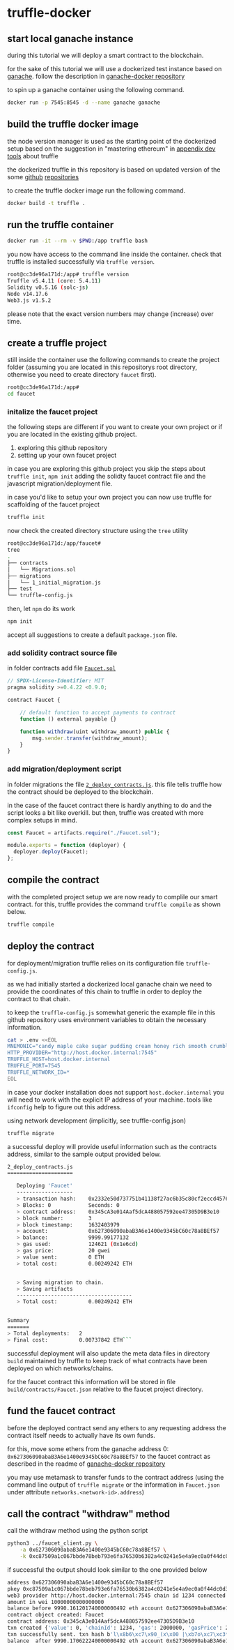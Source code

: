 # truffle-docker

## start local ganache instance

during this tutorial we will deploy a smart contract to the blockchain.

for the sake of this tutorial we will use a dockerized test instance based on [ganache](https://www.trufflesuite.com/ganache).
follow the description in [ganache-docker repository]( 
https://github.com/matthiaszimmermann/ganache-docker)

to spin up a ganache container using the following command.

```bash
docker run -p 7545:8545 -d --name ganache ganache
```

## build the truffle docker image

the node version manager is used as the starting point of the dockerized setup based on the suggestion in "mastering ethereum" in 
[appendix dev tools](https://github.com/ethereumbook/ethereumbook/blob/develop/appdx-dev-tools.asciidoc)
about truffle

the dockerized truffle in this repository is based on updated version of the some [github](https://github.com/phusion/baseimage-docker)
[repositories](https://github.com/tzenderman/docker-nvm)

to create the truffle docker image run the following command.

```bash
docker build -t truffle .
```

## run the truffle container

```bash
docker run -it --rm -v $PWD:/app truffle bash
```

you now have access to the command line inside the container.
check that truffle is installed successfully via `truffle version`.

```bash
root@cc3de96a171d:/app# truffle version
Truffle v5.4.11 (core: 5.4.11)
Solidity v0.5.16 (solc-js)
Node v14.17.6
Web3.js v1.5.2
```

please note that the exact version numbers may change (increase) over time.

## create a truffle project

still inside the container use the following commands to create the project folder (assuming you are located in this repositorys root directory, otherwise you need to create directory `faucet` first).

```bash
root@cc3de96a171d:/app#
cd faucet
```

### initalize the faucet project

the following steps are different if you want to create your own project or if you are located in the existing github project.

1) exploring this github repository
2) setting up your own faucet project

in case you are exploring this github project you skip the steps about `truffle init`, `npm init` adding the solidty faucet contract file and the javascript migration/deployment file.

in case you'd like to setup your own project you can now use truffle for scaffolding of the faucet project

```bash
truffle init
```

now check the created directory structure using the `tree` utility

```bash
root@cc3de96a171d:/app/faucet#
tree
.
├── contracts
│   └── Migrations.sol
├── migrations
│   └── 1_initial_migration.js
├── test
└── truffle-config.js
```

then, let `npm` do its work

```bash
npm init
```

accept all suggestions to create a default `package.json` file.

### add solidity contract source file

in folder contracts add file [`Faucet.sol`]()

```javascript
// SPDX-License-Identifier: MIT
pragma solidity >=0.4.22 <0.9.0;

contract Faucet {

    // default function to accept payments to contract
    function () external payable {}

    function withdraw(uint withdraw_amount) public {
        msg.sender.transfer(withdraw_amount);
    }
}
```

### add migration/deployment script

in folder migrations the file [`2_deploy_contracts.js`]().
this file tells truffle how the contract should be deployed to the blockchain.

in the case of the faucet contract there is hardly anything to do and the script looks a bit like overkill.
but then, truffle was created with more complex setups in mind.

```javascript
const Faucet = artifacts.require("./Faucet.sol");

module.exports = function (deployer) {
  deployer.deploy(Faucet);
};
```

## compile the contract 

with the completed project setup we are now ready to complile our smart contract.
for this, truffle provides the command `truffle compile` as shown below.

```bash
truffle compile
```

## deploy the contract

for deployment/migration truffle relies on its configuration file `truffle-config.js`.

as we had initially started a dockerized local ganache chain we need to provide the coordinates of this chain to truffle in order to deploy the contract to that chain.

to keep the `truffle-config.js` somewhat generic the example file in this github repository uses environment variables to obtain the necessary information.

```bash
cat > .env <<EOL
MNEMONIC="candy maple cake sugar pudding cream honey rich smooth crumble sweet treat"
HTTP_PROVIDER="http://host.docker.internal:7545"
TRUFFLE_HOST=host.docker.internal
TRUFFLE_PORT=7545
TRUFFLE_NETWORK_ID=*
EOL
```

in case your docker installation does not support `host.docker.internal` you will need to work with the explicit IP address of your machine.
tools like `ifconfig` help to figure out this address.

using network development (implicitly, see truffle-config.json)

```bash
truffle migrate
```

a successful deploy will provide useful information such as the contracts address, similar to the sample output provided below.

```bash
2_deploy_contracts.js
=====================

   Deploying 'Faucet'
   ------------------
   > transaction hash:    0x2332e50d737751b41138f27ac6b35c80cf2eccd457685bb97f8c756a277668bc
   > Blocks: 0            Seconds: 0
   > contract address:    0x345cA3e014Aaf5dcA488057592ee47305D9B3e10
   > block number:        3
   > block timestamp:     1632403979
   > account:             0x627306090abaB3A6e1400e9345bC60c78a8BEf57
   > balance:             9999.99177132
   > gas used:            124621 (0x1e6cd)
   > gas price:           20 gwei
   > value sent:          0 ETH
   > total cost:          0.00249242 ETH


   > Saving migration to chain.
   > Saving artifacts
   -------------------------------------
   > Total cost:          0.00249242 ETH


Summary
=======
> Total deployments:   2
> Final cost:          0.00737842 ETH```
```

successful deployment will also update the meta data files in directory `build` maintained by truffle to keep track of what contracts have been deployed on which networks/chains.

for the faucet contract this information will be stored in file `build/contracts/Faucet.json` relative to the faucet project directory.

## fund the faucet contract

before the deployed contract send any ethers to any requesting address the contract itself needs to actually have its own funds.

for this, move some ethers from the ganache address 0: `0x627306090abaB3A6e1400e9345bC60c78a8BEf57` to the faucet contract
as described in the readme of [ganache-docker repository]( 
https://github.com/matthiaszimmermann/ganache-docker)

you may use metamask to transfer funds to the contract address (using the command line output of `truffle migrate` or the information in `Faucet.json` under attribute `networks.<network-id>.address`)

## call the contract "withdraw" method

call the withdraw method using the python script

```bash
python3 ../faucet_client.py \
    -a 0x627306090abaB3A6e1400e9345bC60c78a8BEf57 \
    -k 0xc87509a1c067bbde78beb793e6fa76530b6382a4c0241e5e4a9ec0a0f44dc0d3
```

if successful the output should look similar to the one provided below

```bash
address 0x627306090abaB3A6e1400e9345bC60c78a8BEf57
pkey 0xc87509a1c067bbde78beb793e6fa76530b6382a4c0241e5e4a9ec0a0f44dc0d3
web3 provider http://host.docker.internal:7545 chain id 1234 connected True
amount in wei 10000000000000000
balance before 9990.161201740000000492 eth account 0x627306090abaB3A6e1400e9345bC60c78a8BEf57
contract object created: Faucet
contract address: 0x345cA3e014Aaf5dcA488057592ee47305D9B3e10
txn created {'value': 0, 'chainId': 1234, 'gas': 2000000, 'gasPrice': 20000000000, 'nonce': 35, 'to': '0x345cA3e014Aaf5dcA488057592ee47305D9B3e10', 'data': '0x2e1a7d4d000000000000000000000000000000000000000000000000002386f26fc10000'}
txn successfully sent. txn hash b'l\x8b6\xc7\x90_(x\x00 |\xb7o\xc7\xc3*N\x92a\x03\xc8\xf8\xab\x8f\xdc8\xbex\xcd\xb3\x15\xdc'
balance  after 9990.170622240000000492 eth account 0x627306090abaB3A6e1400e9345bC60c78a8BEf57
```
